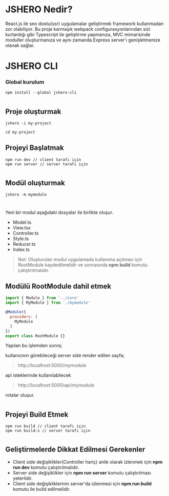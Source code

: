# JSHERO Nedir?

React.js ile seo dostu(ssr) uygulamalar geliştirmek framework kullanmadan zor olabiliyor. 
Bu proje karmaşık webpack configurasyonlarından sizi kurtardığı gibi Typescript ile geliştirme yapmanıza, 
MVC mimarisinde moduller oluşturmanıza ve aynı zamanda Express server'ı genişletmenize olanak sağlar.

#
# JSHERO CLI
### Global kurulum
```
npm install --global jshero-cli
```
#
## Proje oluşturmak
```
jshero -i my-project

cd my-project
```
## Projeyi Başlatmak
```
npm run dev // client tarafı için
npm run server // server tarafı için
```
#
## Modül oluşturmak
```
jshero -m mymodule 
```
#
Yeni bir modul aşağıdaki dosyalar ile birlikte oluşur.
- Model.ts
- View.tsx
- Controller.ts
- Style.ts
- Reducer.ts
- Index.ts

> Not: Oluşturulan modul uygulamada kullanıma açılması için RootModule kaydedilmelidir 
ve sonrasında **npm build** komutu çalıştırılmalıdır.
## Modülü RootModule dahil etmek

```javascript
import { Module } from '../core'
import { MyModule } from './mymodule'

@Module({
  providers: [
    MyModule
  ]
})
export class RootModule {}
```
Yapılan bu işlemden sonra;

kullanıcının görebileceği server side render edilen sayfa;
> http://localhost:5000/mymodule

api isteklerinde kullanılabilecek
> http://localhost:5000/api/mymodule

rotalar oluşur.
#

## Projeyi Build Etmek
```
npm run build // client tarafı için
npm run build:s // server tarafı için
```
#

## Geliştirmelerde Dikkat Edilmesi Gerekenler
- Client side değişiklikler(Controller hariç) anlık olarak izlenmek için **npm run dev** komutu çalıştırılmalıdır.
- Server side değişiklikler için **npm run server** komutu çalıştırılması yeterlidir.
- Client side değişikliklerinin server'da izlenmesi için **npm run build** komutu ile build edilmelidir.